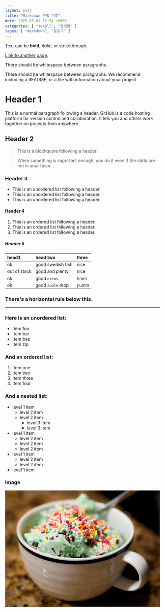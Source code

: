 ```yaml
---
layout: post
title: "Markdown 문법 기초"
date: 2025-05-01 12:54 +0900
categories: [ "Jekyll", "웹개발" ]
tages: [ "markdown", "블로그" ]
---
```


Text can be **bold**, _italic_, or ~~strikethrough~~.

[Link to another page](https://snu.ac.kr).

There should be whitespace between paragraphs.

There should be whitespace between paragraphs. We recommend including a README, or a file with information about your project.

# Header 1

This is a normal paragraph following a header. GitHub is a code hosting platform for version control and collaboration. It lets you and others work together on projects from anywhere.

## Header 2

> This is a blockquote following a header.
>
> When something is important enough, you do it even if the odds are not in your favor.

### Header 3

*   This is an unordered list following a header.
*   This is an unordered list following a header.
*   This is an unordered list following a header.

#### Header 4

1.  This is an ordered list following a header.
2.  This is an ordered list following a header.
3.  This is an ordered list following a header.

##### Header 5

| head1        | head two          | three |
|:-------------|:------------------|:------|
| ok           | good swedish fish | nice  |
| out of stock | good and plenty   | nice  |
| ok           | good `oreos`      | hmm   |
| ok           | good `zoute` drop | yumm  |

### There's a horizontal rule below this.

* * *

### Here is an unordered list:

*   Item foo
*   Item bar
*   Item baz
*   Item zip

### And an ordered list:

1.  Item one
1.  Item two
1.  Item three
1.  Item four

### And a nested list:

- level 1 item
  - level 2 item
  - level 2 item
    - level 3 item
    - level 3 item
- level 1 item
  - level 2 item
  - level 2 item
  - level 2 item
- level 1 item
  - level 2 item
  - level 2 item
- level 1 item

### Image

![Mint Chocolate Chip Ice Cream](/assets/img/mint-chocolate-chip-ice-cream.jpg)
